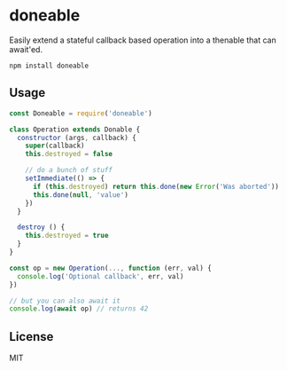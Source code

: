 # doneable

Easily extend a stateful callback based operation into a thenable that can await'ed.

```
npm install doneable
```

## Usage

``` js
const Doneable = require('doneable')

class Operation extends Donable {
  constructor (args, callback) {
    super(callback)
    this.destroyed = false

    // do a bunch of stuff
    setImmediate(() => {
      if (this.destroyed) return this.done(new Error('Was aborted'))
      this.done(null, 'value')
    })
  }

  destroy () {
    this.destroyed = true
  }
}

const op = new Operation(..., function (err, val) {
  console.log('Optional callback', err, val)
})

// but you can also await it
console.log(await op) // returns 42
```

## License

MIT
